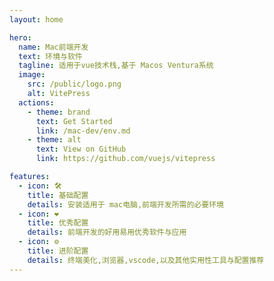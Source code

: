 ```yaml
---
layout: home

hero:
  name: Mac前端开发
  text: 环境与软件
  tagline: 适用于vue技术栈,基于 Macos Ventura系统
  image:
    src: /public/logo.png
    alt: VitePress
  actions:
    - theme: brand
      text: Get Started
      link: /mac-dev/env.md
    - theme: alt
      text: View on GitHub
      link: https://github.com/vuejs/vitepress

features:
  - icon: 🛠️
    title: 基础配置
    details: 安装适用于 mac电脑,前端开发所需的必要环境
  - icon: ❤️
    title: 优秀配置
    details: 前端开发的好用易用优秀软件与应用
  - icon: ⚙️
    title: 进阶配置
    details: 终端美化,浏览器,vscode,以及其他实用性工具与配置推荐
---
```

